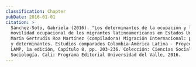 ```yaml
---
classification: Chapter
pubDate: 2016-01-01
citation: >
  Sánchez-Soto, Gabriela (2016). "Los determinantes de la ocupación y la
  movilidad ocupacional de los migrantes latinoamericanos en Estados Unidos" in
  María Gertrudis Roa Martínez (compiladora) Migración Internacional: patrones
  y determinantes. Estudios comparados Colombia-América Latina - Proyecto
  LAMP, 1a edición, Capítulo 8, pp. 203-236. Colección: Ciencias Sociales -
  Sociología. Cali: Programa Editorial Universidad del Valle, 2016.
---
```

